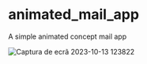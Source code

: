 # animated_mail_app

A simple animated concept mail app

![Captura de ecrã 2023-10-13 123822](https://github.com/matiasdev30/animated_mail_app/assets/50122963/6a4d3750-c93b-44a0-bb04-e95c9845d4a5)

